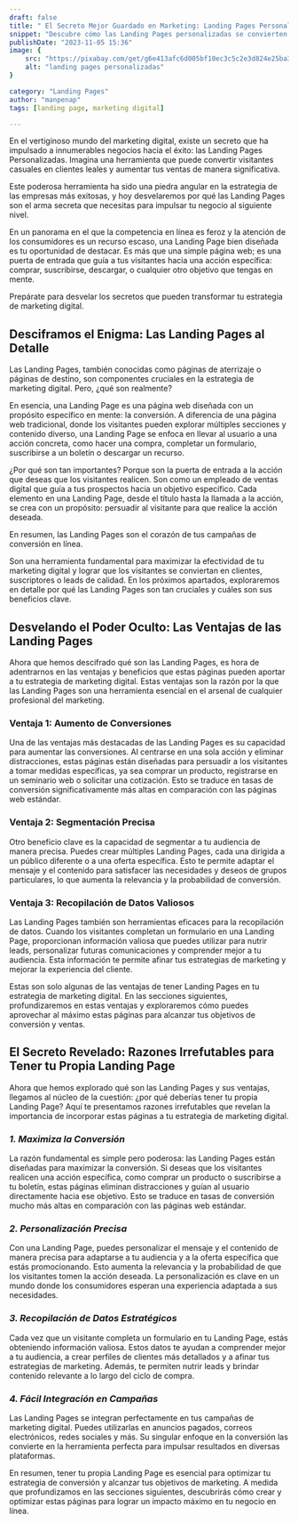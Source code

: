 ```yaml
---
draft: false
title: " El Secreto Mejor Guardado en Marketing: Landing Pages Personalizadas"
snippet: "Descubre cómo las Landing Pages personalizadas se convierten en tu herramienta más poderosa. En este artículo, desvelamos los beneficios ocultos y las razones irrefutables para tener tu propia Landing Page. Aprende a definir objetivos claros y maximiza tu éxito en marketing digital. ¡No esperes más, revela el secreto del éxito hoy mismo!"
publishDate: "2023-11-05 15:36"
image: {
    src: "https://pixabay.com/get/g6e413afc6d005bf10ec3c5c2e3d824e25ba367c15d5a25dbb11f22323a386b38cd3981f23c2c9bc117eeb07b3378a638_640.png",
    alt: "landing pages personalizadas"
}

category: "Landing Pages"
author: "manpenap"
tags: [landing page, marketing digital]

---
```


En el vertiginoso mundo del marketing digital, existe un secreto que ha impulsado a innumerables negocios hacia el éxito: las Landing Pages Personalizadas. Imagina una herramienta que puede convertir visitantes casuales en clientes leales y aumentar tus ventas de manera significativa.

Este poderosa herramienta ha sido una piedra angular en la estrategia de las empresas más exitosas, y hoy desvelaremos por qué las Landing Pages son el arma secreta que necesitas para impulsar tu negocio al siguiente nivel.

En un panorama en el que la competencia en línea es feroz y la atención de los consumidores es un recurso escaso, una Landing Page bien diseñada es tu oportunidad de destacar. Es más que una simple página web; es una puerta de entrada que guía a tus visitantes hacia una acción específica: comprar, suscribirse, descargar, o cualquier otro objetivo que tengas en mente.

Prepárate para desvelar los secretos que pueden transformar tu estrategia de marketing digital.

## Desciframos el Enigma: Las Landing Pages al Detalle

Las Landing Pages, también conocidas como páginas de aterrizaje o páginas de destino, son componentes cruciales en la estrategia de marketing digital. Pero, ¿qué son realmente?

En esencia, una Landing Page es una página web diseñada con un propósito específico en mente: la conversión. A diferencia de una página web tradicional, donde los visitantes pueden explorar múltiples secciones y contenido diverso, una Landing Page se enfoca en llevar al usuario a una acción concreta, como hacer una compra, completar un formulario, suscribirse a un boletín o descargar un recurso.

¿Por qué son tan importantes? Porque son la puerta de entrada a la acción que deseas que los visitantes realicen. Son como un empleado de ventas digital que guía a tus prospectos hacia un objetivo específico. Cada elemento en una Landing Page, desde el título hasta la llamada a la acción, se crea con un propósito: persuadir al visitante para que realice la acción deseada.

En resumen, las Landing Pages son el corazón de tus campañas de conversión en línea. 

Son una herramienta fundamental para maximizar la efectividad de tu marketing digital y lograr que los visitantes se conviertan en clientes, suscriptores o leads de calidad. En los próximos apartados, exploraremos en detalle por qué las Landing Pages son tan cruciales y cuáles son sus beneficios clave.

## Desvelando el Poder Oculto: Las Ventajas de las Landing Pages

Ahora que hemos descifrado qué son las Landing Pages, es hora de adentrarnos en las ventajas y beneficios que estas páginas pueden aportar a tu estrategia de marketing digital. Estas ventajas son la razón por la que las Landing Pages son una herramienta esencial en el arsenal de cualquier profesional del marketing.

### Ventaja 1: Aumento de Conversiones
Una de las ventajas más destacadas de las Landing Pages es su capacidad para aumentar las conversiones. Al centrarse en una sola acción y eliminar distracciones, estas páginas están diseñadas para persuadir a los visitantes a tomar medidas específicas, ya sea comprar un producto, registrarse en un seminario web o solicitar una cotización. Esto se traduce en tasas de conversión significativamente más altas en comparación con las páginas web estándar.

### Ventaja 2: Segmentación Precisa
Otro beneficio clave es la capacidad de segmentar a tu audiencia de manera precisa. Puedes crear múltiples Landing Pages, cada una dirigida a un público diferente o a una oferta específica. Esto te permite adaptar el mensaje y el contenido para satisfacer las necesidades y deseos de grupos particulares, lo que aumenta la relevancia y la probabilidad de conversión.

### Ventaja 3: Recopilación de Datos Valiosos
Las Landing Pages también son herramientas eficaces para la recopilación de datos. Cuando los visitantes completan un formulario en una Landing Page, proporcionan información valiosa que puedes utilizar para nutrir leads, personalizar futuras comunicaciones y comprender mejor a tu audiencia. Esta información te permite afinar tus estrategias de marketing y mejorar la experiencia del cliente.

Estas son solo algunas de las ventajas de tener Landing Pages en tu estrategia de marketing digital. En las secciones siguientes, profundizaremos en estas ventajas y exploraremos cómo puedes aprovechar al máximo estas páginas para alcanzar tus objetivos de conversión y ventas.

## El Secreto Revelado: Razones Irrefutables para Tener tu Propia Landing Page

Ahora que hemos explorado qué son las Landing Pages y sus ventajas, llegamos al núcleo de la cuestión: ¿por qué deberías tener tu propia Landing Page? Aquí te presentamos razones irrefutables que revelan la importancia de incorporar estas páginas a tu estrategia de marketing digital.

### *1. Maximiza la Conversión*

La razón fundamental es simple pero poderosa: las Landing Pages están diseñadas para maximizar la conversión. Si deseas que los visitantes realicen una acción específica, como comprar un producto o suscribirse a tu boletín, estas páginas eliminan distracciones y guían al usuario directamente hacia ese objetivo. Esto se traduce en tasas de conversión mucho más altas en comparación con las páginas web estándar.

### *2. Personalización Precisa*

Con una Landing Page, puedes personalizar el mensaje y el contenido de manera precisa para adaptarse a tu audiencia y a la oferta específica que estás promocionando. Esto aumenta la relevancia y la probabilidad de que los visitantes tomen la acción deseada. La personalización es clave en un mundo donde los consumidores esperan una experiencia adaptada a sus necesidades.

### *3. Recopilación de Datos Estratégicos*

Cada vez que un visitante completa un formulario en tu Landing Page, estás obteniendo información valiosa. Estos datos te ayudan a comprender mejor a tu audiencia, a crear perfiles de clientes más detallados y a afinar tus estrategias de marketing. Además, te permiten nutrir leads y brindar contenido relevante a lo largo del ciclo de compra.

### *4. Fácil Integración en Campañas*

Las Landing Pages se integran perfectamente en tus campañas de marketing digital. Puedes utilizarlas en anuncios pagados, correos electrónicos, redes sociales y más. Su singular enfoque en la conversión las convierte en la herramienta perfecta para impulsar resultados en diversas plataformas.

En resumen, tener tu propia Landing Page es esencial para optimizar tu estrategia de conversión y alcanzar tus objetivos de marketing. A medida que profundizamos en las secciones siguientes, descubrirás cómo crear y optimizar estas páginas para lograr un impacto máximo en tu negocio en línea.
